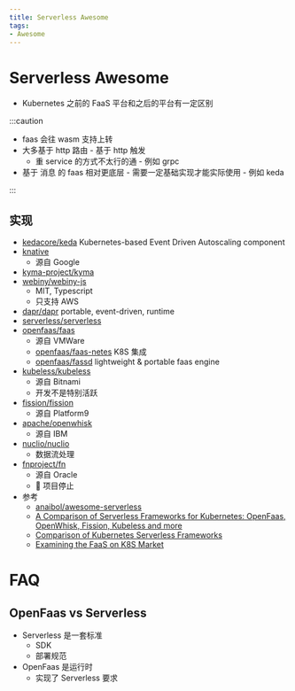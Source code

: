 ```yaml
---
title: Serverless Awesome
tags:
- Awesome
---
```


# Serverless Awesome

- Kubernetes 之前的 FaaS 平台和之后的平台有一定区别


:::caution

- faas 会往 wasm 支持上转
- 大多基于 http 路由 - 基于 http 触发
  - 重 service 的方式不太行的通 - 例如 grpc
- 基于 消息 的 faas 相对更底层 - 需要一定基础实现才能实际使用 - 例如 keda

:::

## 实现

- [kedacore/keda](https://github.com/kedacore/keda)
  Kubernetes-based Event Driven Autoscaling component
- [knative](https://github.com/knative)
  - 源自 Google
- [kyma-project/kyma](https://github.com/kyma-project/kyma)
- [webiny/webiny-js](https://github.com/webiny/webiny-js)
  - MIT, Typescript
  - 只支持 AWS
- [dapr/dapr](https://github.com/dapr/dapr)
  portable, event-driven, runtime
- [serverless/serverless](https://github.com/serverless/serverless)
- [openfaas/faas](https://github.com/openfaas/faas)
  - 源自 VMWare
  - [openfaas/faas-netes](https://github.com/openfaas/faas-netes)
    K8S 集成
  - [openfaas/fassd](https://github.com/openfaas/fassd)
    lightweight & portable faas engine
- [kubeless/kubeless](https://github.com/kubeless/kubeless)
  - 源自 Bitnami
  - 开发不是特别活跃
- [fission/fission](https://github.com/fission/fission)
  - 源自 Platform9
- [apache/openwhisk](https://github.com/apache/openwhisk)
  - 源自 IBM
- [nuclio/nuclio](https://github.com/nuclio/nuclio)
  - 数据流处理
- [fnproject/fn](https://github.com/fnproject/fn)
  - 源自 Oracle
  - 🚧 项目停止
- 参考
  - [anaibol/awesome-serverless](https://github.com/anaibol/awesome-serverless)
  - [A Comparison of Serverless Frameworks for Kubernetes: OpenFaas, OpenWhisk, Fission, Kubeless and more](https://winderresearch.com/a-comparison-of-serverless-frameworks-for-kubernetes-openfaas-openwhisk-fission-kubeless-and-more/)
  - [Comparison of Kubernetes Serverless Frameworks](https://www.vshn.ch/en/blog/a-very-quick-comparison-of-kubernetes-serverless-frameworks/)
  - [Examining the FaaS on K8S Market](https://blogs.cisco.com/cloud/examining-the-faas-on-k8s-market)

# FAQ

## OpenFaas vs Serverless

- Serverless 是一套标准
  - SDK
  - 部署规范
- OpenFaas 是运行时
  - 实现了 Serverless 要求
